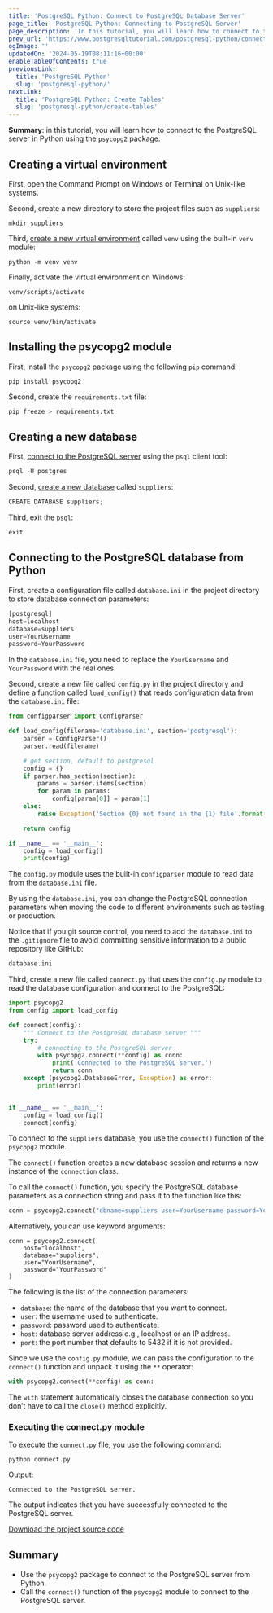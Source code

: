 ```yaml
---
title: 'PostgreSQL Python: Connect to PostgreSQL Database Server'
page_title: 'PostgreSQL Python: Connecting to PostgreSQL Server'
page_description: 'In this tutorial, you will learn how to connect to the PostgreSQL database server from Python using the psycopg2 package.'
prev_url: 'https://www.postgresqltutorial.com/postgresql-python/connect/'
ogImage: ''
updatedOn: '2024-05-19T08:11:16+00:00'
enableTableOfContents: true
previousLink:
  title: 'PostgreSQL Python'
  slug: 'postgresql-python/'
nextLink:
  title: 'PostgreSQL Python: Create Tables'
  slug: 'postgresql-python/create-tables'
---
```


**Summary**: in this tutorial, you will learn how to connect to the PostgreSQL server in Python using the `psycopg2` package.

## Creating a virtual environment

First, open the Command Prompt on Windows or Terminal on Unix\-like systems.

Second, create a new directory to store the project files such as `suppliers`:

```plaintextsql
mkdir suppliers
```

Third, [create a new virtual environment](https://www.pythontutorial.net/python-basics/python-virtual-environments/) called `venv` using the built\-in `venv` module:

```plaintext
python -m venv venv
```

Finally, activate the virtual environment on Windows:

```plaintext
venv/scripts/activate
```

on Unix\-like systems:

```plaintext
source venv/bin/activate
```

## Installing the psycopg2 module

First, install the `psycopg2` package using the following `pip` command:

```shell
pip install psycopg2
```

Second, create the `requirements.txt` file:

```python
pip freeze > requirements.txt
```

## Creating a new database

First, [connect to the PostgreSQL server](../postgresql-getting-started/connect-to-postgresql-database) using the `psql` client tool:

```python
psql -U postgres
```

Second, [create a new database](../postgresql-administration/postgresql-create-database) called `suppliers`:

```python
CREATE DATABASE suppliers;
```

Third, exit the `psql`:

```sql
exit
```

## Connecting to the PostgreSQL database from Python

First, create a configuration file called `database.ini` in the project directory to store database connection parameters:

```python
[postgresql]
host=localhost
database=suppliers
user=YourUsername
password=YourPassword
```

In the `database.ini` file, you need to replace the `YourUsername` and `YourPassword` with the real ones.

Second, create a new file called `config.py` in the project directory and define a function called `load_config()` that reads configuration data from the `database.ini` file:

```python
from configparser import ConfigParser

def load_config(filename='database.ini', section='postgresql'):
    parser = ConfigParser()
    parser.read(filename)

    # get section, default to postgresql
    config = {}
    if parser.has_section(section):
        params = parser.items(section)
        for param in params:
            config[param[0]] = param[1]
    else:
        raise Exception('Section {0} not found in the {1} file'.format(section, filename))

    return config

if __name__ == '__main__':
    config = load_config()
    print(config)
```

The `config.py` module uses the built\-in `configparser` module to read data from the `database.ini` file.

By using the `database.ini`, you can change the PostgreSQL connection parameters when moving the code to different environments such as testing or production.

Notice that if you git source control, you need to add the `database.ini` to the `.gitignore` file to avoid committing sensitive information to a public repository like GitHub:

```python
database.ini
```

Third, create a new file called `connect.py` that uses the `config.py` module to read the database configuration and connect to the PostgreSQL:

```python
import psycopg2
from config import load_config

def connect(config):
    """ Connect to the PostgreSQL database server """
    try:
        # connecting to the PostgreSQL server
        with psycopg2.connect(**config) as conn:
            print('Connected to the PostgreSQL server.')
            return conn
    except (psycopg2.DatabaseError, Exception) as error:
        print(error)


if __name__ == '__main__':
    config = load_config()
    connect(config)
```

To connect to the `suppliers` database, you use the `connect()` function of the `psycopg2` module.

The `connect()` function creates a new database session and returns a new instance of the `connection` class.

To call the `connect()` function, you specify the PostgreSQL database parameters as a connection string and pass it to the function like this:

```python
conn = psycopg2.connect("dbname=suppliers user=YourUsername password=YourPassword")
```

Alternatively, you can use keyword arguments:

```
conn = psycopg2.connect(
    host="localhost",
    database="suppliers",
    user="YourUsername",
    password="YourPassword"
)
```

The following is the list of the connection parameters:

- `database`: the name of the database that you want to connect.
- `user`: the username used to authenticate.
- `password`: password used to authenticate.
- `host`: database server address e.g., localhost or an IP address.
- `port`: the port number that defaults to 5432 if it is not provided.

Since we use the `config.py` module, we can pass the configuration to the `connect()` function and unpack it using the `**` operator:

```python
with psycopg2.connect(**config) as conn:
```

The `with` statement automatically closes the database connection so you don’t have to call the `close()` method explicitly.

### Executing the connect.py module

To execute the `connect.py` file, you use the following command:

```shell
python connect.py
```

Output:

```shell
Connected to the PostgreSQL server.
```

The output indicates that you have successfully connected to the PostgreSQL server.

[Download the project source code](/postgresqltutorial/connect.zip)

## Summary

- Use the `psycopg2` package to connect to the PostgreSQL server from Python.
- Call the `connect()` function of the `psycopg2` module to connect to the PostgreSQL server.
